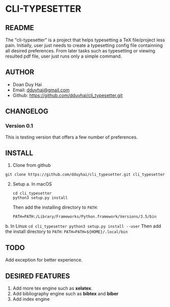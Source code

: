 # CLI-TYPESETTER

## README

The "cli-typesetter" is a project that helps typesetting a TeX file/project less pain.
Initially, user just needs to create a typesetting config file containning all desired preferences.
From later tasks such as typesetting or viewing resulted pdf file, user just runs only a simple
command.

## AUTHOR

* Doan Duy Hai
* Email: dduyhai@gmail.com
* Github: https://github.com/dduyhai/cli_typesetter.git

## CHANGELOG
  
### Version 0.1

This is testing version that offers a few number of preferences.

## INSTALL

1. Clone from github
  ```
  git clone https://github.com/dduyhai/cli_typesetter.git cli_typesetter
  ```

2. Setup 
  a. In macOS
    ```
    cd cli_typesetter
    python3 setup.py install
    ```
    Then add the installing directory to `PATH`:
    ```
    PATH=PATH:/Library/Frameworks/Python.framework/Versions/3.5/bin
    ```

  b. In Linux
    ```
    cd cli_typesetter
    python3 setup.py install --user
    ```
    Then add the install directory to `PATH`:
    ```
    PATH=PATH=${HOME}/.local/bin
    ```

## TODO

Add exception for better experience.

## DESIRED FEATURES

1. Add more tex engine such as __xelatex__.
2. Add bibliography engine such as __bibtex__ and __biber__
3. Add index engine

